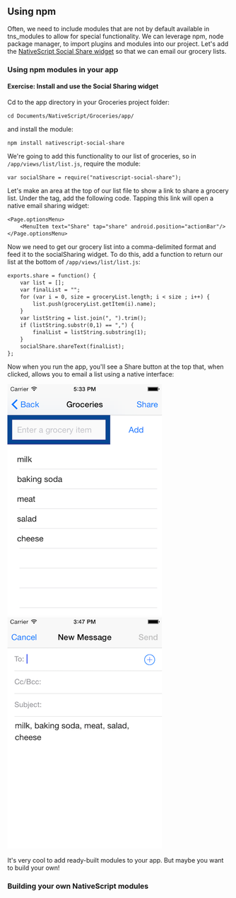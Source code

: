 ## Using npm

Often, we need to include modules that are not by default available in tns_modules to allow for special functionality. We can leverage npm, node package manager, to import plugins and modules into our project. Let's add the [NativeScript Social Share widget](https://www.npmjs.com/package/nativescript-social-share) so that we can email our grocery lists.

### Using npm modules in your app

<h4 class="exercise-start">
    <b>Exercise</b>: Install and use the Social Sharing widget
</h4>

Cd to the app directory in your Groceries project folder:

```
cd Documents/NativeScript/Groceries/app/
```

and install the module:

```
npm install nativescript-social-share
```

We're going to add this functionality to our list of groceries, so in `/app/views/list/list.js`, require the module:

```
var socialShare = require("nativescript-social-share");

```
Let's make an area at the top of our list file to show a link to share a grocery list. Under the <Page> tag, add the following code. Tapping this link will open a native email sharing widget:

```
<Page.optionsMenu>
	<MenuItem text="Share" tap="share" android.position="actionBar"/>
</Page.optionsMenu>
```

Now we need to get our grocery list into a comma-delimited format and feed it to the socialSharing widget. To do this, add a function to return our list at the bottom of `/app/views/list/list.js`:


```
exports.share = function() {
	var list = [];
	var finalList = "";
	for (var i = 0, size = groceryList.length; i < size ; i++) {
		list.push(groceryList.getItem(i).name);
	}
	var listString = list.join(", ").trim();
	if (listString.substr(0,1) == ",") {
        finalList = listString.substring(1);
    }
	socialShare.shareText(finalList);
};
```
<div class="exercise-end"></div>

Now when you run the app, you'll see a Share button at the top that, when clicked, allows you to email a list using a native interface:

![share](images/share-view.png)
![share](images/share-email.png)

It's very cool to add ready-built modules to your app. But maybe you want to build your own! 

### Building your own NativeScript modules